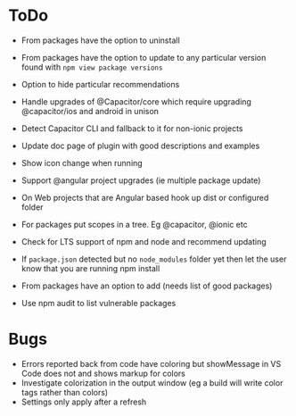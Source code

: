 # ToDo
- From packages have the option to uninstall
- From packages have the option to update to any particular version found with `npm view package versions`
- Option to hide particular recommendations
- Handle upgrades of @Capacitor/core which require upgrading @capacitor/ios and android in unison
- Detect Capacitor CLI and fallback to it for non-ionic projects
- Update doc page of plugin with good descriptions and examples
- Show icon change when running
- Support @angular project upgrades (ie multiple package update)
- On Web projects that are Angular based hook up dist or configured folder
- For packages put scopes in a tree. Eg @capacitor, @ionic etc

- Check for LTS support of npm and node and recommend updating
- If `package.json` detected but no `node_modules` folder yet then let the user know that you are running npm install
- From packages have an option to add (needs list of good packages)
- Use npm audit to list vulnerable packages

# Bugs
- Errors reported back from code have coloring but showMessage in VS Code does not and shows markup for colors
- Investigate colorization in the output window (eg a build will write color tags rather than colors)
- Settings only apply after a refresh
